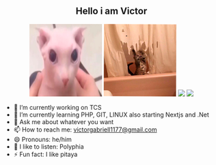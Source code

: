 <!DOCTYPE html>
<html lang="en">
<head>
    <meta charset="UTF-8">
    <meta http-equiv="X-UA-Compatible" content="IE=edge">
    <meta name="viewport" content="width=device-width, initial-scale=1.0">
</head>
<body>
    <div align="center">
        <h2 align="center"> Hello i am Victor </h2>
    </div>
    <div align = "center">
    <img src="/imgs/1.png" width="170" height="170">
    <img src="/imgs/2.png" width="170" height="170">
    <img src="https://github-readme-stats.vercel.app/api?username=voctif&show_icons=true&theme=transparent">
    <img src="(https://github-readme-stats.vercel.app/api/top-langs/?username=voctif&layout=donut)(https://github.com/anuraghazra/github-readme-stats)">
    </div>

    
</body>
</html>

- 🔭 I’m currently working on TCS
- 🌱 I’m currently learning PHP, GIT, LINUX also starting Nextjs and .Net
- 💬 Ask me about whatever you want
- 📫 How to reach me: victorgabriell1177@gmail.com
- 😄 Pronouns: he/him
- 🎼 I like to listen: Polyphia 
- ⚡ Fun fact: I like pitaya

